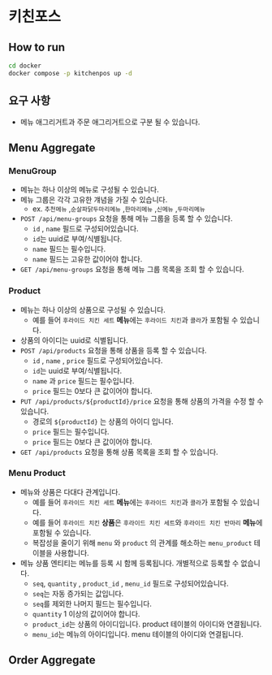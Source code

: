 # 키친포스

## How to run

```sh
cd docker
docker compose -p kitchenpos up -d
```

## 요구 사항

- 메뉴 애그리거트과 주문 애그리거트으로 구분 될 수 있습니다.

## Menu Aggregate

### MenuGroup

- 메뉴는 하나 이상의 메뉴로 구성될 수 있습니다.
- 메뉴 그룹은 각각 고유한 걔념을 가질 수 있습니다.
    - ex. `추천메뉴` ,`순살파닭두마리메뉴` ,`한마리메뉴` ,`신메뉴` ,`두마리메뉴`
- `POST /api/menu-groups` 요청을 통해 메뉴 그룹을 등록 할 수 있습니다.
    - `id` , `name` 필드로 구성되어있습니다.
    - `id`는 uuid로 부여/식별됩니다.
    - `name` 필드는 필수입니다.
    - `name` 필드는 고유한 값이어야 합니다.
- `GET /api/menu-groups` 요청을 통해 메뉴 그룹 목록을 조회 할 수 있습니다.

### Product

- 메뉴는 하나 이상의 상품으로 구성될 수 있습니다.
    - 예를 들어 `후라이드 치킨 세트` **메뉴**에는 `후라이드 치킨`과 `콜라`가 포함될 수 있습니다.
- 상품의 아이디는 uuid로 식별됩니다.
- `POST /api/products` 요청을 통해 상품을 등록 할 수 있습니다.
    - `id` , `name` , `price` 필드로 구성되어있습니다.
    - `id`는 uuid로 부여/식별됩니다.
    - `name` 과 `price` 필드는 필수입니다.
    - `price` 필드는 0보다 큰 값이어야 합니다.
- `PUT /api/products/${productId}/price` 요청을 통해 상품의 가격을 수정 할 수 있습니다.
    - 경로의 `${productId}` 는 상품의 아이디 입니다.
    - `price` 필드는 필수입니다.
    - `price` 필드는 0보다 큰 값이어야 합니다.
- `GET /api/products` 요청을 통해 상품 목록을 조회 할 수 있습니다.

### Menu Product

- 메뉴와 상품은 다대다 관계입니다.
    - 예를 들어 `후라이드 치킨 세트` **메뉴**에는 `후라이드 치킨`과 `콜라`가 포함될 수 있습니다.
    - 예를 들어 `후라이드 치킨` **상품**은 `후라이드 치킨 세트`와 `후라이드 치킨 반마리` **메뉴**에 포함될 수 있습니다.
    - 복잡성을 줄이기 위해 `menu` 와 `product` 의 관계를 해소하는 `menu_product` 테이블을 사용합니다.
- 메뉴 상품 엔티티는 메뉴를 등록 시 함께 등록됩니다. 개별적으로 등록할 수 없습니다.
    - `seq`, `quantity` , `product_id` , `menu_id` 필드로 구성되어있습니다.
    - `seq`는 자동 증가되는 값입니다.
    - `seq`를 제외한 나머지 필드는 필수입니다.
    - `quantity` 1 이상의 값이어야 합니다.
    - `product_id`는 상품의 아이디입니다. product 테이블의 아이디와 연결됩니다.
    - `menu_id`는 메뉴의 아이디입니다. menu 테이블의 아이디와 연결됩니다.

## Order Aggregate
